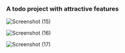 
<h3>A todo project with attractive features</h3>

![Screenshot (15)](https://github.com/parsa-farjoodi/add-todo/assets/154312561/5d17465f-676c-48d3-b88a-bf6e7b1defeb)


![Screenshot (16)](https://github.com/parsa-farjoodi/add-todo/assets/154312561/0fbc31be-12fa-445f-ad7c-29ccbfa7edc1)


![Screenshot (17)](https://github.com/parsa-farjoodi/add-todo/assets/154312561/54951112-6a45-4653-84b4-129a950e0713)

